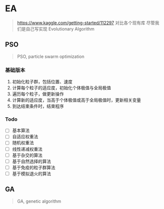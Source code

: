 # EA 

> https://www.kaggle.com/getting-started/112297
> 对比各个现有库
> 尽管我们是自己写实现
> Evolutionary Algorithm

## PSO

> PSO, particle swarm optimization

### 基础版本

1. 初始化粒子群，包括位置、速度
2. 计算每个粒子的适应度，初始化个体极值与全局极值
3. 遍历每个粒子，做更新操作
4. 计算新的适应度，当高于个体极值或高于全局极值时，更新相关变量
5. 到达结束条件时，结束程序

### Todo

- [ ] 基本算法
- [ ] 自适应权重法
- [ ] 随机权重法
- [ ] 线性递减权重法
- [ ] 基于杂交的算法
- [ ] 基于自然选择的算法
- [ ] 基于免疫的粒子群算法
- [ ] 基于模拟退火的算法

## GA

> GA, genetic algorithm


